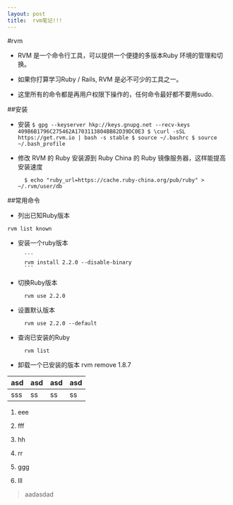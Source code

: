 ```yaml
---
layout:	post
title:	rvm笔记!!!
---
```


#rvm

* RVM 是一个命令行工具，可以提供一个便捷的多版本Ruby 环境的管理和切换。

* 如果你打算学习Ruby / Rails, RVM 是必不可少的工具之一。 

* 这里所有的命令都是再用户权限下操作的，任何命令最好都不要用sudo.

##安装
* 安装
		```
	 	$ gpg --keyserver hkp://keys.gnupg.net --recv-keys 409B6B1796C275462A1703113804BB82D39DC0E3
		$ \curl -sSL https://get.rvm.io | bash -s stable
		$ source ~/.bashrc
		$ source ~/.bash_profile
		```
* 修改 RVM 的 Ruby 安装源到 Ruby China 的 Ruby 镜像服务器，这样能提高安装速度

		$ echo "ruby_url=https://cache.ruby-china.org/pub/ruby" > ~/.rvm/user/db

##常用命令	

* 列出已知Ruby版本

```
rvm list known
```

* 安装一个ruby版本

		```
		rvm install 2.2.0 --disable-binary
		```
	
* 切换Ruby版本

		rvm use 2.2.0
* 设置默认版本

		rvm use 2.2.0 --default
* 查询已安装的Ruby

		rvm list
* 卸载一个已安装的版本
		rvm remove 1.8.7

asd|asd|asd|asd
--|--|--|--
sss|ss|ss|ss


1. eee
2. fff
3. hh


1. rr

2. ggg

3. lll


>aadasdad
